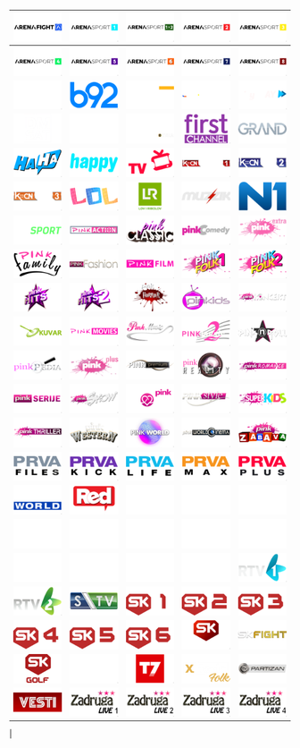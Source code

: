 | ![](https://raw.githubusercontent.com/RevGear/logo/master/Countries/RS/ArenaFight.png)| ![](https://raw.githubusercontent.com/RevGear/logo/master/Countries/RS/ArenaSport1.png)| ![](https://raw.githubusercontent.com/RevGear/logo/master/Countries/RS/ArenaSport1x2.png)| ![](https://raw.githubusercontent.com/RevGear/logo/master/Countries/RS/ArenaSport2.png)| ![](https://raw.githubusercontent.com/RevGear/logo/master/Countries/RS/ArenaSport3.png)| 
|:---:|:---:|:---:|:---:|:---:| 
| ![](https://raw.githubusercontent.com/RevGear/logo/master/Countries/RS/ArenaSport4.png)| ![](https://raw.githubusercontent.com/RevGear/logo/master/Countries/RS/ArenaSport5.png)| ![](https://raw.githubusercontent.com/RevGear/logo/master/Countries/RS/ArenaSport6.png)| ![](https://raw.githubusercontent.com/RevGear/logo/master/Countries/RS/ArenaSport7.png)| ![](https://raw.githubusercontent.com/RevGear/logo/master/Countries/RS/ArenaSport8.png)| 
| ![](https://raw.githubusercontent.com/RevGear/logo/master/Countries/RS/Arta.png)| ![](https://raw.githubusercontent.com/RevGear/logo/master/Countries/RS/B92.png)| ![](https://raw.githubusercontent.com/RevGear/logo/master/Countries/RS/BalkanTrip.png)| ![](https://raw.githubusercontent.com/RevGear/logo/master/Countries/RS/Cinemania.png)| ![](https://raw.githubusercontent.com/RevGear/logo/master/Countries/RS/CityPlay.png)| 
| ![](https://raw.githubusercontent.com/RevGear/logo/master/Countries/RS/DMSat.png)| ![](https://raw.githubusercontent.com/RevGear/logo/master/Countries/RS/FilmKlub.png)| ![](https://raw.githubusercontent.com/RevGear/logo/master/Countries/RS/FilmKlubExtra.png)| ![](https://raw.githubusercontent.com/RevGear/logo/master/Countries/RS/FirstChannel.png)| ![](https://raw.githubusercontent.com/RevGear/logo/master/Countries/RS/Grand.png)| 
| ![](https://raw.githubusercontent.com/RevGear/logo/master/Countries/RS/HaHa.png)| ![](https://raw.githubusercontent.com/RevGear/logo/master/Countries/RS/Happy.png)| ![](https://raw.githubusercontent.com/RevGear/logo/master/Countries/RS/IDJTV.png)| ![](https://raw.githubusercontent.com/RevGear/logo/master/Countries/RS/KCN1.png)| ![](https://raw.githubusercontent.com/RevGear/logo/master/Countries/RS/KCN2.png)| 
| ![](https://raw.githubusercontent.com/RevGear/logo/master/Countries/RS/KCN3.png)| ![](https://raw.githubusercontent.com/RevGear/logo/master/Countries/RS/Lol.png)| ![](https://raw.githubusercontent.com/RevGear/logo/master/Countries/RS/Loviribolov.png)| ![](https://raw.githubusercontent.com/RevGear/logo/master/Countries/RS/Muzzik.png)| ![](https://raw.githubusercontent.com/RevGear/logo/master/Countries/RS/N1.png)| 
| ![](https://raw.githubusercontent.com/RevGear/logo/master/Countries/RS/NovaSport.png)| ![](https://raw.githubusercontent.com/RevGear/logo/master/Countries/RS/PinkAction.png)| ![](https://raw.githubusercontent.com/RevGear/logo/master/Countries/RS/PinkClassic.png)| ![](https://raw.githubusercontent.com/RevGear/logo/master/Countries/RS/PinkComedy.png)| ![](https://raw.githubusercontent.com/RevGear/logo/master/Countries/RS/PinkExtra.png)| 
| ![](https://raw.githubusercontent.com/RevGear/logo/master/Countries/RS/PinkFamily.png)| ![](https://raw.githubusercontent.com/RevGear/logo/master/Countries/RS/PinkFashion.png)| ![](https://raw.githubusercontent.com/RevGear/logo/master/Countries/RS/PinkFilm.png)| ![](https://raw.githubusercontent.com/RevGear/logo/master/Countries/RS/PinkFolk1.png)| ![](https://raw.githubusercontent.com/RevGear/logo/master/Countries/RS/PinkFolk2.png)| 
| ![](https://raw.githubusercontent.com/RevGear/logo/master/Countries/RS/PinkHits.png)| ![](https://raw.githubusercontent.com/RevGear/logo/master/Countries/RS/PinkHits2.png)| ![](https://raw.githubusercontent.com/RevGear/logo/master/Countries/RS/PinkHorror.png)| ![](https://raw.githubusercontent.com/RevGear/logo/master/Countries/RS/PinkKids.png)| ![](https://raw.githubusercontent.com/RevGear/logo/master/Countries/RS/PinkKoncert.png)| 
| ![](https://raw.githubusercontent.com/RevGear/logo/master/Countries/RS/PinkKuvar.png)| ![](https://raw.githubusercontent.com/RevGear/logo/master/Countries/RS/PinkMovies.png)| ![](https://raw.githubusercontent.com/RevGear/logo/master/Countries/RS/PinkMusic.png)| ![](https://raw.githubusercontent.com/RevGear/logo/master/Countries/RS/PinkMusic2.png)| ![](https://raw.githubusercontent.com/RevGear/logo/master/Countries/RS/PinknRoll.png)| 
| ![](https://raw.githubusercontent.com/RevGear/logo/master/Countries/RS/PinkPedia.png)| ![](https://raw.githubusercontent.com/RevGear/logo/master/Countries/RS/PinkPlus.png)| ![](https://raw.githubusercontent.com/RevGear/logo/master/Countries/RS/PinkPremium.png)| ![](https://raw.githubusercontent.com/RevGear/logo/master/Countries/RS/PinkReality.png)| ![](https://raw.githubusercontent.com/RevGear/logo/master/Countries/RS/PinkRomance.png)| 
| ![](https://raw.githubusercontent.com/RevGear/logo/master/Countries/RS/PinkSerije.png)| ![](https://raw.githubusercontent.com/RevGear/logo/master/Countries/RS/PinkShow.png)| ![](https://raw.githubusercontent.com/RevGear/logo/master/Countries/RS/PinkSoap.png)| ![](https://raw.githubusercontent.com/RevGear/logo/master/Countries/RS/PinkStyle.png)| ![](https://raw.githubusercontent.com/RevGear/logo/master/Countries/RS/PinkSuperKids.png)| 
| ![](https://raw.githubusercontent.com/RevGear/logo/master/Countries/RS/PinkThriller.png)| ![](https://raw.githubusercontent.com/RevGear/logo/master/Countries/RS/PinkWestern.png)| ![](https://raw.githubusercontent.com/RevGear/logo/master/Countries/RS/PinkWorld.png)| ![](https://raw.githubusercontent.com/RevGear/logo/master/Countries/RS/PinkWorldCinema.png)| ![](https://raw.githubusercontent.com/RevGear/logo/master/Countries/RS/PinkZabava.png)| 
| ![](https://raw.githubusercontent.com/RevGear/logo/master/Countries/RS/PrvaFiles.png)| ![](https://raw.githubusercontent.com/RevGear/logo/master/Countries/RS/PrvaKick.png)| ![](https://raw.githubusercontent.com/RevGear/logo/master/Countries/RS/PrvaLife.png)| ![](https://raw.githubusercontent.com/RevGear/logo/master/Countries/RS/PrvaMax.png)| ![](https://raw.githubusercontent.com/RevGear/logo/master/Countries/RS/PrvaPlus.png)| 
| ![](https://raw.githubusercontent.com/RevGear/logo/master/Countries/RS/PrvaWorld.png)| ![](https://raw.githubusercontent.com/RevGear/logo/master/Countries/RS/RedTV.png)| ![](https://raw.githubusercontent.com/RevGear/logo/master/Countries/RS/RTS1.png)| ![](https://raw.githubusercontent.com/RevGear/logo/master/Countries/RS/RTS2.png)| ![](https://raw.githubusercontent.com/RevGear/logo/master/Countries/RS/RTS3.png)| 
| ![](https://raw.githubusercontent.com/RevGear/logo/master/Countries/RS/RTSDrama.png)| ![](https://raw.githubusercontent.com/RevGear/logo/master/Countries/RS/RTSKlasika.png)| ![](https://raw.githubusercontent.com/RevGear/logo/master/Countries/RS/RTSKolo.png)| ![](https://raw.githubusercontent.com/RevGear/logo/master/Countries/RS/RTSMuzika.png)| ![](https://raw.githubusercontent.com/RevGear/logo/master/Countries/RS/RTSNauka.png)| 
| ![](https://raw.githubusercontent.com/RevGear/logo/master/Countries/RS/RTSPoletarac.png)| ![](https://raw.githubusercontent.com/RevGear/logo/master/Countries/RS/RTSSvet.png)| ![](https://raw.githubusercontent.com/RevGear/logo/master/Countries/RS/RTSTrezor.png)| ![](https://raw.githubusercontent.com/RevGear/logo/master/Countries/RS/RTSZivot.png)| ![](https://raw.githubusercontent.com/RevGear/logo/master/Countries/RS/RTV1.png)| 
| ![](https://raw.githubusercontent.com/RevGear/logo/master/Countries/RS/RTV2.png)| ![](https://raw.githubusercontent.com/RevGear/logo/master/Countries/RS/SandzakTV.png)| ![](https://raw.githubusercontent.com/RevGear/logo/master/Countries/RS/SportKlub1.png)| ![](https://raw.githubusercontent.com/RevGear/logo/master/Countries/RS/SportKlub2.png)| ![](https://raw.githubusercontent.com/RevGear/logo/master/Countries/RS/SportKlub3.png)| 
| ![](https://raw.githubusercontent.com/RevGear/logo/master/Countries/RS/SportKlub4.png)| ![](https://raw.githubusercontent.com/RevGear/logo/master/Countries/RS/SportKlub5.png)| ![](https://raw.githubusercontent.com/RevGear/logo/master/Countries/RS/SportKlub6.png)| ![](https://raw.githubusercontent.com/RevGear/logo/master/Countries/RS/SportKlubEsports.png)| ![](https://raw.githubusercontent.com/RevGear/logo/master/Countries/RS/SportKlubFight.png)| 
| ![](https://raw.githubusercontent.com/RevGear/logo/master/Countries/RS/SportKlubGolf.png)| ![](https://raw.githubusercontent.com/RevGear/logo/master/Countries/RS/StudioB.png)| ![](https://raw.githubusercontent.com/RevGear/logo/master/Countries/RS/T7.png)| ![](https://raw.githubusercontent.com/RevGear/logo/master/Countries/RS/ToxicFolk.png)| ![](https://raw.githubusercontent.com/RevGear/logo/master/Countries/RS/TVPartizan.png)| 
| ![](https://raw.githubusercontent.com/RevGear/logo/master/Countries/RS/Vesti.png)| ![](https://raw.githubusercontent.com/RevGear/logo/master/Countries/RS/Zadruga1.png)| ![](https://raw.githubusercontent.com/RevGear/logo/master/Countries/RS/Zadruga2.png)| ![](https://raw.githubusercontent.com/RevGear/logo/master/Countries/RS/Zadruga3.png)| ![](https://raw.githubusercontent.com/RevGear/logo/master/Countries/RS/Zadruga4.png)| 
 | 
